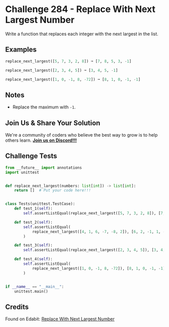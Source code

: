 # Challenge 284 - Replace With Next Largest Number

Write a function that replaces each integer with the next largest in the list.

## Examples
```python
replace_next_largest([5, 7, 3, 2, 8]) ➞ [7, 8, 5, 3, -1]

replace_next_largest([2, 3, 4, 5]) ➞ [3, 4, 5, -1]

replace_next_largest([1, 0, -1, 8, -72]) ➞ [8, 1, 0, -1, -1]
```
## Notes

- Replace the maximum with `-1`.

## Join Us & Share Your Solution

We're a community of coders who believe the best way to grow is to help others learn. **[Join us on Discord!!!](https://discord.gg/sfHykntuGy)**

## Challenge Tests
```python
from __future__ import annotations
import unittest


def replace_next_largest(numbers: list[int]) -> list[int]:
    return []  # Put your code here!!!


class Tests(unittest.TestCase):
    def test_1(self):
        self.assertListEqual(replace_next_largest([5, 7, 3, 2, 8]), [7, 8, 5, 3, -1])

    def test_2(self):
        self.assertListEqual(
            replace_next_largest([4, 1, 6, -7, -8, 2]), [6, 2, -1, 1, -7, 4]
        )

    def test_3(self):
        self.assertListEqual(replace_next_largest([2, 3, 4, 5]), [3, 4, 5, -1])

    def test_4(self):
        self.assertListEqual(
            replace_next_largest([1, 0, -1, 8, -72]), [8, 1, 0, -1, -1]
        )


if __name__ == "__main__":
    unittest.main()
```
## Credits

Found on Edabit: [Replace With Next Largest Number](https://edabit.com/challenge/rgZmbyYh2MSHTX3K6)
